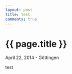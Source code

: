 ```yaml
---
layout: post
title: test
comments: true
---
```


{{ page.title }}
================

<p class="meta">April 22, 2014 - Göttingen</p>

test